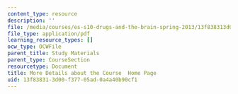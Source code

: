 ```yaml
---
content_type: resource
description: ''
file: /media/courses/es-s10-drugs-and-the-brain-spring-2013/13f838313d00f37705ad0a4a40b90cf1_MITES_S10S13_Details.pdf
file_type: application/pdf
learning_resource_types: []
ocw_type: OCWFile
parent_title: Study Materials
parent_type: CourseSection
resourcetype: Document
title: More Details about the Course  Home Page
uid: 13f83831-3d00-f377-05ad-0a4a40b90cf1
---
```

